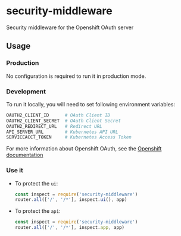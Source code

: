 [comment]: # ( Copyright Contributors to the Open Cluster Management project )

# security-middleware

Security middleware for the Openshift OAuth server

## Usage

### Production

No configuration is required to run it in production mode.

### Development

To run it locally, you will need to set following environment variables:
```bash
OAUTH2_CLIENT_ID      # OAuth Client ID
OAUTH2_CLIENT_SECRET  # OAuth Client Secret
OAUTH2_REDIRECT_URL   # Redirect URL
API_SERVER_URL        # Kubernetes API URL
SERVICEACCT_TOKEN     # Kubernetes Access Token
```
For more information about Openshift OAuth, see the [Openshift documentation](https://docs.openshift.com/container-platform/latest/authentication/configuring-internal-oauth.html#oauth-register-additional-client_configuring-internal-oauth)

### Use it

- To protect the `ui`:
  ```javascript
  const inspect = require('security-middleware')
  router.all(['/', '/*'], inspect.ui(), app)
  ```

- To protect the `api`:
  ```javascript
  const inspect = require('security-middleware')
  router.all(['/', '/*'], inspect.app, app)
  ```